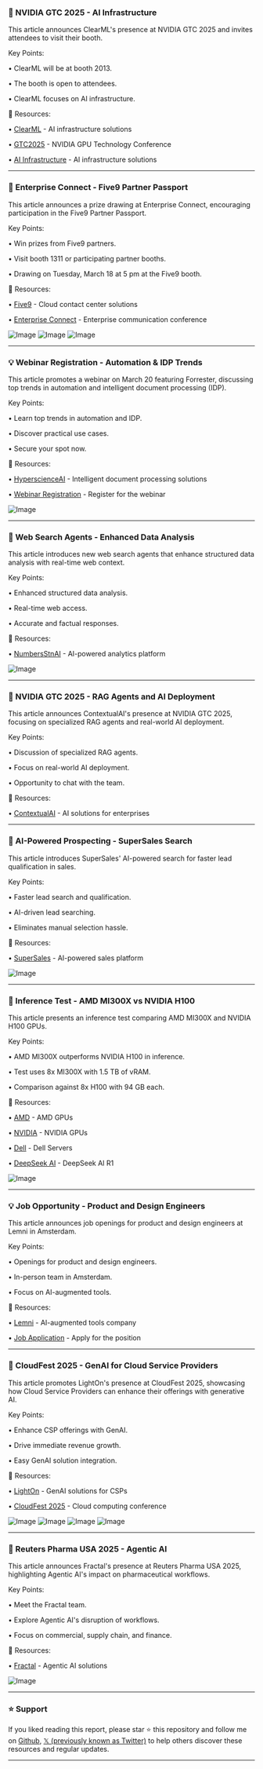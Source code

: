 ### 🤖 NVIDIA GTC 2025 - AI Infrastructure

This article announces ClearML's presence at NVIDIA GTC 2025 and invites attendees to visit their booth.

Key Points:

• ClearML will be at booth 2013.

•  The booth is open to attendees.

• ClearML focuses on AI infrastructure.


🔗 Resources:

• [ClearML](https://x.com/clearmlapp) - AI infrastructure solutions

• [GTC2025](https://x.com/hashtag/GTC2025?src=hashtag_click) - NVIDIA GPU Technology Conference

• [AI Infrastructure](https://x.com/hashtag/aiinfrastructure?src=hashtag_click) - AI infrastructure solutions


---
### 🚀 Enterprise Connect - Five9 Partner Passport

This article announces a prize drawing at Enterprise Connect, encouraging participation in the Five9 Partner Passport.

Key Points:

• Win prizes from Five9 partners.


• Visit booth 1311 or participating partner booths.

• Drawing on Tuesday, March 18 at 5 pm at the Five9 booth.


🔗 Resources:

• [Five9](https://x.com/Five9) - Cloud contact center solutions

• [Enterprise Connect](https://x.com/enterprisecon) - Enterprise communication conference

![Image](https://pbs.twimg.com/media/GmRrvhLaMAAP0y-?format=jpg&name=small)
![Image](https://pbs.twimg.com/media/GmRrvgqa8AAvS2a?format=jpg&name=small)
![Image](https://pbs.twimg.com/media/GmRrvgtbsAAMjLd?format=jpg&name=small)

---
### 💡 Webinar Registration - Automation & IDP Trends

This article promotes a webinar on March 20 featuring Forrester, discussing top trends in automation and intelligent document processing (IDP).

Key Points:

• Learn top trends in automation and IDP.


• Discover practical use cases.

• Secure your spot now.


🔗 Resources:

• [HyperscienceAI](https://x.com/HyperscienceAI) - Intelligent document processing solutions

• [Webinar Registration](https://lnkd.in/g8H_Fi4D) - Register for the webinar

![Image](https://pbs.twimg.com/media/GmVxbGWawAEa0QI?format=jpg&name=small)

---
### 🤖 Web Search Agents - Enhanced Data Analysis

This article introduces new web search agents that enhance structured data analysis with real-time web context.

Key Points:

• Enhanced structured data analysis.

• Real-time web access.

• Accurate and factual responses.


🔗 Resources:

• [NumbersStnAI](https://x.com/NumbersStnAI) - AI-powered analytics platform

![Image](https://pbs.twimg.com/ext_tw_video_thumb/1902046549166977025/pu/img/dkJfZAIyDB1czVfi.jpg)

---
### 🤖 NVIDIA GTC 2025 - RAG Agents and AI Deployment

This article announces ContextualAI's presence at NVIDIA GTC 2025, focusing on specialized RAG agents and real-world AI deployment.

Key Points:

• Discussion of specialized RAG agents.

• Focus on real-world AI deployment.

• Opportunity to chat with the team.


🔗 Resources:

• [ContextualAI](https://x.com/ContextualAI) - AI solutions for enterprises


---
### 🚀 AI-Powered Prospecting - SuperSales Search

This article introduces SuperSales' AI-powered search for faster lead qualification in sales.

Key Points:

• Faster lead search and qualification.

• AI-driven lead searching.


• Eliminates manual selection hassle.


🔗 Resources:

• [SuperSales](https://x.com/_superAGI) - AI-powered sales platform

![Image](https://pbs.twimg.com/media/GmVT6zAa4AAohV3?format=jpg&name=small)

---
### 🤖 Inference Test - AMD MI300X vs NVIDIA H100

This article presents an inference test comparing AMD MI300X and NVIDIA H100 GPUs.

Key Points:

• AMD MI300X outperforms NVIDIA H100 in inference.


• Test uses 8x MI300X with 1.5 TB of vRAM.

• Comparison against 8x H100 with 94 GB each.


🔗 Resources:

• [AMD](https://x.com/AMD) - AMD GPUs

• [NVIDIA](https://x.com/nvidia) - NVIDIA GPUs

• [Dell](https://x.com/Dell) - Dell Servers

• [DeepSeek AI](https://x.com/deepseek_ai) - DeepSeek AI R1

![Image](https://pbs.twimg.com/media/GmRqUwPaMAApAt8?format=jpg&name=small)


---
### 💡 Job Opportunity - Product and Design Engineers

This article announces job openings for product and design engineers at Lemni in Amsterdam.

Key Points:

•  Openings for product and design engineers.

• In-person team in Amsterdam.

• Focus on AI-augmented tools.


🔗 Resources:

• [Lemni](https://x.com/lemni) -  AI-augmented tools company

• [Job Application](https://t.co/AJ2IunOZz8) - Apply for the position

---
### 🚀 CloudFest 2025 - GenAI for Cloud Service Providers

This article promotes LightOn's presence at CloudFest 2025, showcasing how Cloud Service Providers can enhance their offerings with generative AI.

Key Points:

• Enhance CSP offerings with GenAI.

• Drive immediate revenue growth.


• Easy GenAI solution integration.


🔗 Resources:

• [LightOn](https://x.com/LightOnIO) - GenAI solutions for CSPs

• [CloudFest 2025](https://x.com/cloudfest) - Cloud computing conference

![Image](https://pbs.twimg.com/media/GmUYpqnXUAAcVVP?format=jpg&name=small)
![Image](https://pbs.twimg.com/media/GmUYpqmWMAAyq35?format=jpg&name=small)
![Image](https://pbs.twimg.com/media/GmUYprhasAAr2El?format=jpg&name=small)
![Image](https://pbs.twimg.com/media/GmUYpqoWoAABPlV?format=jpg&name=360x360)

---
### 🤖 Reuters Pharma USA 2025 - Agentic AI

This article announces Fractal's presence at Reuters Pharma USA 2025, highlighting Agentic AI's impact on pharmaceutical workflows.

Key Points:

•  Meet the Fractal team.

•  Explore Agentic AI's disruption of workflows.


•  Focus on commercial, supply chain, and finance.


🔗 Resources:

• [Fractal](https://x.com/fractalai) - Agentic AI solutions

![Image](https://pbs.twimg.com/media/GmT5oKcboAAaHKm?format=png&name=small)


---

### ⭐️ Support

If you liked reading this report, please star ⭐️ this repository and follow me on [Github](https://github.com/Drix10), [𝕏 (previously known as Twitter)](https://x.com/DRIX_10_) to help others discover these resources and regular updates.

---